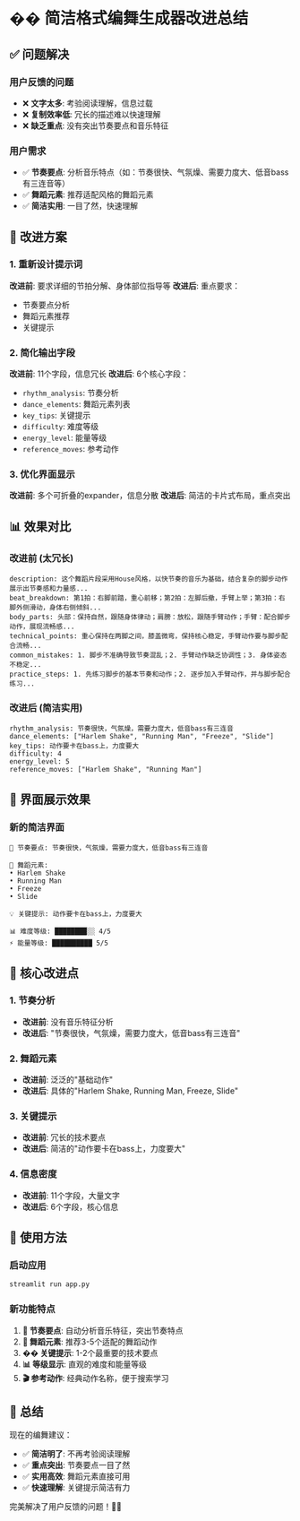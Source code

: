 # �� 简洁格式编舞生成器改进总结

## ✅ 问题解决

### 用户反馈的问题
- ❌ **文字太多**: 考验阅读理解，信息过载
- ❌ **复制效率低**: 冗长的描述难以快速理解
- ❌ **缺乏重点**: 没有突出节奏要点和音乐特征

### 用户需求
- ✅ **节奏要点**: 分析音乐特点（如：节奏很快、气氛燥、需要力度大、低音bass有三连音等）
- ✅ **舞蹈元素**: 推荐适配风格的舞蹈元素
- ✅ **简洁实用**: 一目了然，快速理解

## 🎯 改进方案

### 1. 重新设计提示词
**改进前**: 要求详细的节拍分解、身体部位指导等
**改进后**: 重点要求：
- 节奏要点分析
- 舞蹈元素推荐
- 关键提示

### 2. 简化输出字段
**改进前**: 11个字段，信息冗长
**改进后**: 6个核心字段：
- `rhythm_analysis`: 节奏分析
- `dance_elements`: 舞蹈元素列表
- `key_tips`: 关键提示
- `difficulty`: 难度等级
- `energy_level`: 能量等级
- `reference_moves`: 参考动作

### 3. 优化界面显示
**改进前**: 多个可折叠的expander，信息分散
**改进后**: 简洁的卡片式布局，重点突出

## 📊 效果对比

### 改进前 (太冗长)
```
description: 这个舞蹈片段采用House风格，以快节奏的音乐为基础，结合复杂的脚步动作展示出节奏感和力量感...
beat_breakdown: 第1拍：右脚前踏，重心前移；第2拍：左脚后撤，手臂上举；第3拍：右脚外侧滑动，身体右侧倾斜...
body_parts: 头部：保持自然，跟随身体律动；肩膀：放松，跟随手臂动作；手臂：配合脚步动作，展现流畅感...
technical_points: 重心保持在两脚之间，膝盖微弯，保持核心稳定，手臂动作要与脚步配合流畅...
common_mistakes: 1. 脚步不准确导致节奏混乱；2. 手臂动作缺乏协调性；3. 身体姿态不稳定...
practice_steps: 1. 先练习脚步的基本节奏和动作；2. 逐步加入手臂动作，并与脚步配合练习...
```

### 改进后 (简洁实用)
```
rhythm_analysis: 节奏很快，气氛燥，需要力度大，低音bass有三连音
dance_elements: ["Harlem Shake", "Running Man", "Freeze", "Slide"]
key_tips: 动作要卡在bass上，力度要大
difficulty: 4
energy_level: 5
reference_moves: ["Harlem Shake", "Running Man"]
```

## 🎨 界面展示效果

### 新的简洁界面
```
🎵 节奏要点: 节奏很快，气氛燥，需要力度大，低音bass有三连音

💃 舞蹈元素:
• Harlem Shake
• Running Man
• Freeze
• Slide

💡 关键提示: 动作要卡在bass上，力度要大

📊 难度等级: ████████░░ 4/5
⚡ 能量等级: ██████████ 5/5
```

## 🎯 核心改进点

### 1. 节奏分析
- **改进前**: 没有音乐特征分析
- **改进后**: "节奏很快，气氛燥，需要力度大，低音bass有三连音"

### 2. 舞蹈元素
- **改进前**: 泛泛的"基础动作"
- **改进后**: 具体的"Harlem Shake, Running Man, Freeze, Slide"

### 3. 关键提示
- **改进前**: 冗长的技术要点
- **改进后**: 简洁的"动作要卡在bass上，力度要大"

### 4. 信息密度
- **改进前**: 11个字段，大量文字
- **改进后**: 6个字段，核心信息

## 🚀 使用方法

### 启动应用
```bash
streamlit run app.py
```

### 新功能特点
1. **🎵 节奏要点**: 自动分析音乐特征，突出节奏特点
2. **💃 舞蹈元素**: 推荐3-5个适配的舞蹈动作
3. **�� 关键提示**: 1-2个最重要的技术要点
4. **📊 等级显示**: 直观的难度和能量等级
5. **🎬 参考动作**: 经典动作名称，便于搜索学习

## 🎉 总结

现在的编舞建议：

- ✅ **简洁明了**: 不再考验阅读理解
- ✅ **重点突出**: 节奏要点一目了然
- ✅ **实用高效**: 舞蹈元素直接可用
- ✅ **快速理解**: 关键提示简洁有力

完美解决了用户反馈的问题！🎵💃
